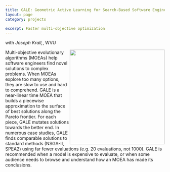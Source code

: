 ```yaml
---
title: GALE: Geometric Active Learning for Search-Based Software Engineering
layout: page
category: projects

excerpt: Faster multi-objective optimization
---
```


with _Joseph Krall,_, WVU

<img align=right width=300 
src="{{site.url}}/img/gale.png">
Multi-objective evolutionary algorithms
(MOEAs) help software engineers find novel solutions
to complex problems. When MOEAs explore too many
options, they are slow to use and hard to
comprehend. GALE is a near-linear time MOEA that
builds a piecewise approximation to the surface of
best solutions along the Pareto frontier. For each
piece, GALE mutates solutions towards the better
end. In numerous case studies, GALE finds comparable
solutions to standard methods (NSGA-II, SPEA2) using
far fewer evaluations (e.g. 20 evaluations, not
1000). GALE is recommended when a model is expensive
to evaluate, or when some audience needs to browse
and understand how an MOEA has made its conclusions.
